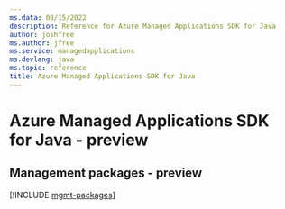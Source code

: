```yaml
---
ms.data: 08/15/2022
description: Reference for Azure Managed Applications SDK for Java
author: joshfree
ms.author: jfree
ms.service: managedapplications
ms.devlang: java
ms.topic: reference
title: Azure Managed Applications SDK for Java
---
```

# Azure Managed Applications SDK for Java - preview

## Management packages - preview
[!INCLUDE [mgmt-packages](managed-applications-mgmt-index.md)]
